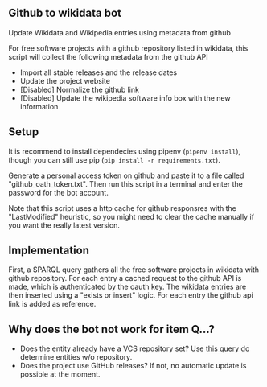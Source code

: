 ## Github to wikidata bot

Update Wikidata and Wikipedia entries using metadata from github

For free software projects with a github repository listed in wikidata,
this script will collect the following metadata from the github API

* Import all stable releases and the release dates
* Update the project website
* [Disabled] Normalize the github link
* [Disabled] Update the wikipedia software info box with the new information


## Setup

It is recommend to install dependecies using pipenv (`pipenv install`), though you can still use pip (`pip install -r requirements.txt`).

Generate a personal access token on github and paste it to a file called
"github_oath_token.txt". Then run this script in a terminal and enter the
password for the bot account.

Note that this script uses a http cache for github responsres with the "LastModified"
heuristic, so you might need to clear the cache manually if you want the
really latest version.

## Implementation

First, a SPARQL query gathers all the free software projects in wikidata with 
github repository. For each entry a cached request to the github API is made, which
is authenticated by the oauth key. The wikidata entries are then inserted using a
"exists or insert" logic. For each entry the github api link is added as reference.

## Why does the bot not work for item Q…?

* Does the entity already have a VCS repository set? Use [this query](https://github.com/konstin/github-wikidata-bot/blob/master/free_software_without_repository.rq) do determine entities w/o repository.
* Does the project use GitHub releases? If not, no automatic update is possible at the moment.
